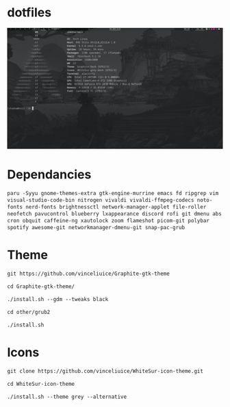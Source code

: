 # dotfiles
![Screenshot](unix-screenshot.png)

# Dependancies
```
paru -Syyu gnome-themes-extra gtk-engine-murrine emacs fd ripgrep vim visual-studio-code-bin nitrogen vivaldi vivaldi-ffmpeg-codecs noto-fonts nerd-fonts brightnessctl network-manager-applet file-roller neofetch pavucontrol blueberry lxappearance discord rofi git dmenu abs cron obquit caffeine-ng xautolock zoom flameshot picom-git polybar spotify awesome-git networkmanager-dmenu-git snap-pac-grub
```

# Theme

```
git https://github.com/vinceliuice/Graphite-gtk-theme
```
```
cd Graphite-gtk-theme/
```
```
./install.sh --gdm --tweaks black
```
```
cd other/grub2
```
```
./install.sh
```

# Icons

```
git clone https://github.com/vinceliuice/WhiteSur-icon-theme.git
```
```
cd WhiteSur-icon-theme
```
```
./install.sh --theme grey --alternative
```
